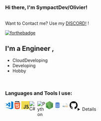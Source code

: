 ### Hi there, I'm SympactDev/Olivier!
</details>
<br>
Want to Contact me? Use my <a href="https://discord.com/users/637753470161780786">DISCORD!</a>
!

[![forthebadge](https://forthebadge.com/images/badges/built-with-love.svg)](https://forthebadge.com)

## I'm a Engineer , 
- CloudDeveloping
- Developing
- Hobby
</details>
<!--START_SECTION:waka-->
<br>


### Languages and Tools I use:
<img align="left" alt="Visual Studio Code" width="26px" src="https://raw.githubusercontent.com/github/explore/80688e429a7d4ef2fca1e82350fe8e3517d3494d/topics/visual-studio-code/visual-studio-code.png" />
<img align="left" alt="HTML5" width="26px" src="https://raw.githubusercontent.com/github/explore/80688e429a7d4ef2fca1e82350fe8e3517d3494d/topics/html/html.png" />
<img align="left" alt="JavaScript" width="26px" src="https://raw.githubusercontent.com/github/explore/80688e429a7d4ef2fca1e82350fe8e3517d3494d/topics/javascript/javascript.png" />
<img align="left" alt="C#" width="26px" src="https://camo.githubusercontent.com/8d56e87edf99e89bfc457cd62462e0b7aae19e6b197b1df5c542d474d8d76f81/68747470733a2f2f646576656c6f7065722e6665646f726170726f6a6563742e6f72672f7374617469632f6c6f676f2f6373686172702e706e67" />
<img align="left" alt="Python" width="26px" src="https://cdn3.iconfinder.com/data/icons/logos-and-brands-adobe/512/267_Python-512.png" />
<img align="left" alt="Node.js" width="26px" src="https://raw.githubusercontent.com/github/explore/80688e429a7d4ef2fca1e82350fe8e3517d3494d/topics/nodejs/nodejs.png" />
<img align="left" alt="SQL" width="26px" src="https://raw.githubusercontent.com/github/explore/80688e429a7d4ef2fca1e82350fe8e3517d3494d/topics/sql/sql.png" />
<img align="left" alt="MySQL" width="26px" src="https://raw.githubusercontent.com/github/explore/80688e429a7d4ef2fca1e82350fe8e3517d3494d/topics/mysql/mysql.png" />
<img align="left" alt="GitHub" width="26px" src="https://raw.githubusercontent.com/github/explore/78df643247d429f6cc873026c0622819ad797942/topics/github/github.png" />
<br>





<!--START_SECTION:waka-->
<!--END_SECTION:waka-->

<details>
  
  <br>      
<br>
<div>
  
<summary> <strong>GitHub Stats</strong> </summary>

<a href="https://github.com/anuraghazra/github-readme-stats">
  <img align="center" src="https://github-readme-stats.vercel.app/api?username=SympactDev&show_icons=true&include_all_commits=true&theme=bear" alt="Olivier's github stats" />
</a>
<a href="https://github.com/anuraghazra/github-readme-stats">
  <img align="center" src="https://github-readme-stats.vercel.app/api/top-langs/?username=SympactDev&layout=compact&theme=bear" />
</a>


